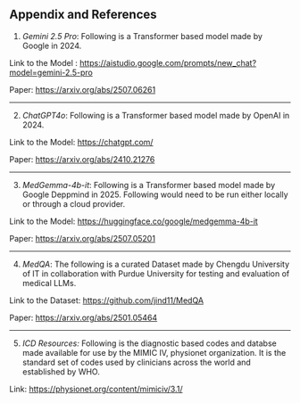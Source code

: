 **Appendix and References**
----
1. *Gemini 2.5 Pro*: Following is a Transformer based model made by Google in 2024.

  Link to the Model : https://aistudio.google.com/prompts/new_chat?model=gemini-2.5-pro

  Paper: https://arxiv.org/abs/2507.06261
  
----
2. *ChatGPT4o*: Following is a Transformer based model made by OpenAI in 2024.

  Link to the Model: https://chatgpt.com/

  Paper: https://arxiv.org/abs/2410.21276
  
----
3. *MedGemma-4b-it*: Following is a Transformer based model made by Google Deppmind in 2025. Following would need to be run either locally or through a cloud provider.

  Link to the Model: https://huggingface.co/google/medgemma-4b-it

  Paper: https://arxiv.org/abs/2507.05201
  
----
4. *MedQA*: The following is a curated Dataset made by Chengdu University of IT in collaboration with Purdue University for testing and evaluation of medical LLMs.

  Link to the Dataset: https://github.com/jind11/MedQA

  Paper: https://arxiv.org/abs/2501.05464
  
----
5. *ICD Resources:* Following is the diagnostic based codes and databse made available for use by the MIMIC IV, physionet organization. It is the standard set of codes used by clinicians across the world and established by WHO.

  Link: https://physionet.org/content/mimiciv/3.1/
